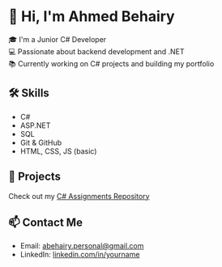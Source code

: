 # 👋 Hi, I'm Ahmed Behairy

🎓 I'm a Junior C# Developer  
💻 Passionate about backend development and .NET  
📚 Currently working on C# projects and building my portfolio

## 🛠️ Skills

- C#
- ASP.NET
- SQL
- Git & GitHub
- HTML, CSS, JS (basic)

## 📁 Projects

Check out my [C# Assignments Repository](https://github.com/behairy21/cs--Assignments)

## 📫 Contact Me

- Email: abehairy.personal@gmail.com
- LinkedIn: [linkedin.com/in/yourname](https://www.linkedin.com/in/ahmed-behairy-075ab4364/)
